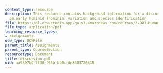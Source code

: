 ```yaml
---
content_type: resource
description: This resource contains background information for a discussion project
  on early hominid (hominin) variation and species identification.
file: https://ol-ocw-studio-app-qa.s3.amazonaws.com/courses/3-987-human-origins-and-evolution-spring-2006/aa9397b07f30965bbb04de8303726318_discussion.pdf
file_type: application/pdf
learning_resource_types:
- Assignments
ocw_type: OCWFile
parent_title: Assignments
parent_type: CourseSection
resourcetype: Document
title: discussion.pdf
uid: aa9397b0-7f30-965b-bb04-de8303726318
---
```

